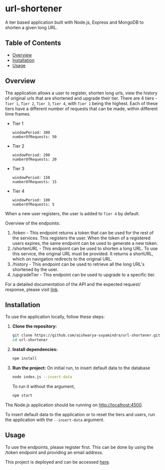 # url-shortener
A tier based application built with Node.js, Express and MongoDB to shorten a given long URL.

## Table of Contents

- [Overview](#overview)
- [Installation](#installation)
- [Usage](#usage)

## Overview
The application allows a user to register, shorten long urls, view the history of original urls that are shortened and upgrade their tier. 
There are 4 tiers - `Tier 1`, `Tier 2`, `Tier 3`, `Tier 4`, with `Tier 1` being the highest.
Each of these tiers have a different number of requests that can be made, within different time frames.
  - Tier 1
    ```
    windowPeriod: 300
    numberOfRequests: 50
    ```
  - Tier 2
    ```
    windowPeriod: 200
    numberOfRequests: 20
    ```
  - Tier 3
    ```
    windowPeriod: 150
    numberOfRequests: 15
    ```
  - Tier 4
    ```
    windowPeriod: 100
    numberOfRequests: 5
    ```
    
When a new user registers, the user is added to `Tier 4` by default.

Overview of the endpoints:
1. /token -  This endpoint returns a token that can be used for the rest of the services. This registers the user. When the token of a registered users expires, the same endpoint can be used to generate a new token.
2. /shortenURL - This endpoint can be used to shorten a long URL. To use this service, the original URL must be provided. It returns a shortURL, which on navigation redirects to the original URL.
3. /history - This endpoint can be used to retrieve all the long URL's shortened by the user.
4. /upgradeTier - This endpoint can be used to upgrade to a specific tier.

For a detailed documentation of the API and the expected request/ response, please visit [link](https://url-shortener-fbdx.onrender.com/docs/). 

## Installation

To use the application locally, follow these steps:

1. **Clone the repository:**

    ```bash
    git clone https://github.com/aishwarya-suyamindra/url-shortener.git
    cd url-shortener
    ```

2. **Install dependencies:**

    ```bash
    npm install
    ```

3. **Run the project:**
   On initial run, to insert default data to the database
    ```bash
    node index.js --insert-data
    ```

   To run it without the argument,
    ```bash
    npm start
    ```

The Node.js application should be running on [http://localhost:4500](http://localhost:4500).

To insert default data to the application or to reset the tiers and users, run the application with the `--insert-data` argument.

## Usage
To use the endpoints, please register first. This can be done by using the /token endpoint and providing an email address.

This project is deployed and can be accessed [here](https://url-shortener-fbdx.onrender.com/).


